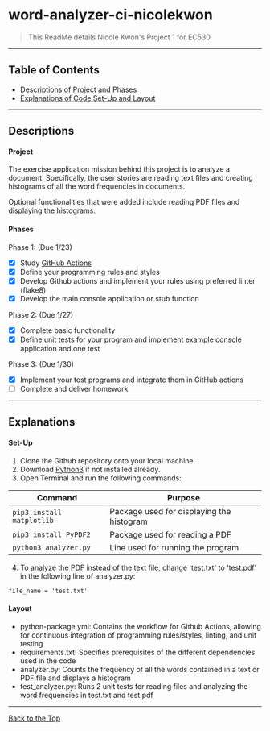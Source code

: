 # word-analyzer-ci-nicolekwon

> This ReadMe details Nicole Kwon's Project 1 for EC530. 

---


## Table of Contents


- [Descriptions of Project and Phases](#descriptions)
- [Explanations of Code Set-Up and Layout](#explanations)

---

## Descriptions

#### Project

The exercise application mission behind this project is to analyze a document. Specifically, the user stories are reading text files and creating histograms of all the word frequencies in documents.

Optional functionalities that were added include reading PDF files and displaying the histograms. 

#### Phases

Phase 1:   (Due 1/23)
- [x] Study [GitHub Actions](https://docs.github.com/en/actions/automating-builds-and-tests/building-and-testing-python)
- [x] Define your programming rules and styles
- [x] Develop Github actions and implement your rules using preferred linter (flake8)
- [x] Develop the main console application or stub function

Phase 2:  (Due 1/27)
- [x] Complete basic functionality
- [x] Define unit tests for your program and implement example console application and one test

Phase 3:  (Due 1/30)
- [x] Implement your test programs and integrate them in GitHub actions
- [ ] Complete and deliver homework

---

## Explanations

#### Set-Up 

1. Clone the Github repository onto your local machine. 
2. Download [Python3](https://www.python.org/downloads/) if not installed already.
3. Open Terminal and run the following commands: 

| Command | Purpose |
| --- | --- |
| `pip3 install matplotlib` | Package used for displaying the histogram |
| `pip3 install PyPDF2` | Package used for reading a PDF |
| `python3 analyzer.py` | Line used for running the program |

4. To analyze the PDF instead of the text file, change 'test.txt' to 'test.pdf' in the following line of analyzer.py:

```
file_name = 'test.txt'
```

#### Layout

- python-package.yml: Contains the workflow for Github Actions, allowing for continuous integration of programming rules/styles, linting, and unit testing
- requirements.txt: Specifies prerequisites of the different dependencies used in the code
- analyzer.py: Counts the frequency of all the words contained in a text or PDF file and displays a histogram
- test_analyzer.py: Runs 2 unit tests for reading files and analyzing the word frequencies in test.txt and test.pdf

---

[Back to the Top](#word-analyzer-ci-nicolekwon)
